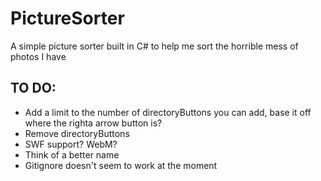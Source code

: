 PictureSorter
================================

A simple picture sorter built in C# to help me sort the horrible mess of photos I have

TO DO:
-------------------------
- Add a limit to the number of directoryButtons you can add, base it off where the righta arrow button is?
- Remove directoryButtons
- SWF support? WebM?
- Think of a better name
- Gitignore doesn't seem to work at the moment